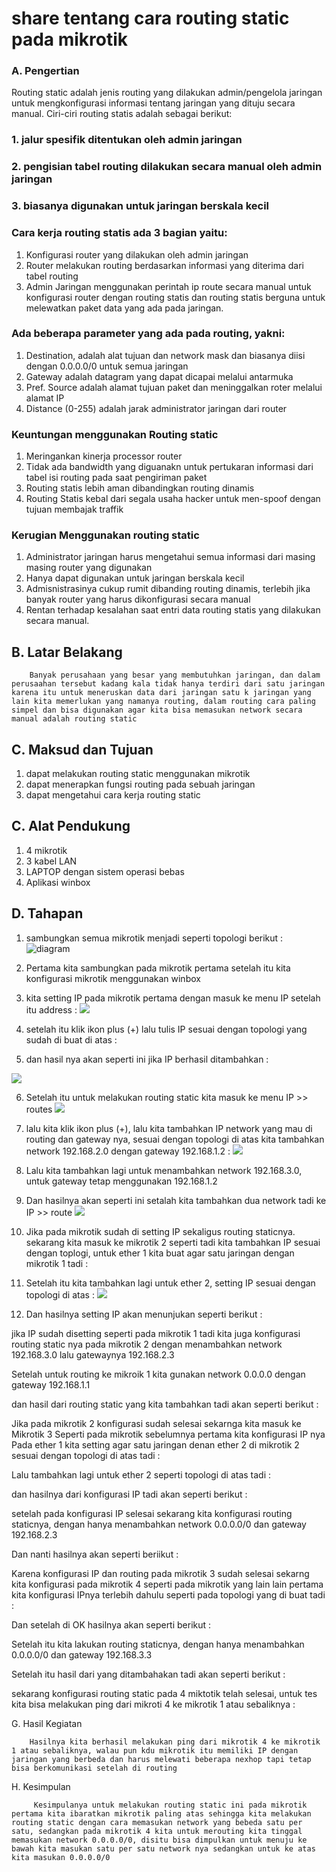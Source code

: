# share tentang cara routing static pada mikrotik
### A. Pengertian

Routing static adalah jenis routing yang dilakukan admin/pengelola jaringan untuk mengkonfigurasi informasi tentang jaringan yang dituju secara manual. Ciri-ciri routing statis adalah sebagai berikut:

### 1. jalur spesifik ditentukan oleh admin jaringan
### 2. pengisian tabel routing dilakukan secara manual oleh admin jaringan
### 3. biasanya digunakan untuk jaringan berskala kecil

### Cara kerja routing statis ada 3 bagian yaitu:
1. Konfigurasi router yang dilakukan oleh admin jaringan
2. Router melakukan routing berdasarkan informasi yang diterima dari tabel routing
3. Admin Jaringan menggunakan perintah ip route secara manual untuk konfigurasi router dengan routing statis dan routing statis berguna untuk melewatkan paket data yang ada pada jaringan.

### Ada beberapa parameter yang ada pada routing, yakni:
1. Destination, adalah alat tujuan dan network mask dan biasanya diisi dengan 0.0.0.0/0 untuk semua jaringan
2. Gateway adalah datagram yang dapat dicapai melalui antarmuka
3. Pref. Source adalah alamat tujuan paket dan meninggalkan roter melalui alamat IP
4. Distance (0-255) adalah jarak administrator jaringan dari router

### Keuntungan menggunakan Routing static
1. Meringankan kinerja processor router
2. Tidak ada bandwidth yang diguanakn untuk pertukaran informasi dari tabel isi routing pada saat pengiriman paket
3. Routing statis lebih aman dibandingkan routing dinamis
4. Routing Statis kebal dari segala usaha hacker untuk men-spoof dengan tujuan membajak traffik

### Kerugian Menggunakan routing static
1. Administrator jaringan harus mengetahui semua informasi dari masing masing router yang digunakan
2. Hanya dapat digunakan untuk jaringan berskala kecil
3. Admisnistrasinya cukup rumit dibanding routing dinamis, terlebih jika banyak router yang harus dikonfigurasi secara manual
4. Rentan terhadap kesalahan saat entri data routing statis yang dilakukan secara manual.


## B. Latar Belakang

        Banyak perusahaan yang besar yang membutuhkan jaringan, dan dalam perusaahan tersebut kadang kala tidak hanya terdiri dari satu jaringan karena itu untuk meneruskan data dari jaringan satu k jaringan yang lain kita memerlukan yang namanya routing, dalam routing cara paling simpel dan bisa digunakan agar kita bisa memasukan network secara manual adalah routing static

## C. Maksud dan Tujuan

1. dapat melakukan routing static menggunakan mikrotik
2. dapat menerapkan fungsi routing pada sebuah jaringan
3. dapat mengetahui cara kerja routing static

## C. Alat Pendukung
1. 4 mikrotik 
2. 3 kabel LAN
3. LAPTOP dengan sistem operasi bebas 
4. Aplikasi winbox

## D. Tahapan 
1. sambungkan semua mikrotik menjadi seperti topologi berikut :
   ![diagram](https://1.bp.blogspot.com/-R5zLF7qE_qg/V9GAmo26xdI/AAAAAAAAB3E/bjqKCeSfIs0oHPoWg9qNZsI2na51rmRDACLcB/s1600/Diagram2.png)   
2. Pertama kita sambungkan pada mikrotik pertama setelah itu kita konfigurasi mikrotik menggunakan winbox

3. kita setting IP pada mikrotik pertama dengan masuk ke menu IP setelah itu address :
![](https://3.bp.blogspot.com/-Z8j8mzYQEqc/V9GBmHBcZfI/AAAAAAAAB3Q/5dNRLoT71FAsGEzvRyVn3O_YqBLnOOJXQCLcB/s1600/Screenshot%2Bfrom%2B2016-09-08%2B13-46-34.png)
4. setelah itu klik ikon plus (+) lalu tulis IP sesuai dengan topologi yang sudah di buat di atas :

5. dan hasil nya akan seperti ini jika IP berhasil ditambahkan :

![](https://4.bp.blogspot.com/-rh7HR5myo4s/V9GCAGnm6nI/AAAAAAAAB3U/mdggy6feRWkoQ5GoNri1NPRVsmAT5J0tgCLcB/s1600/Screenshot%2Bfrom%2B2016-09-08%2B13-11-28.png)

6. Setelah itu untuk melakukan routing static kita masuk ke menu IP >> routes 
![](https://1.bp.blogspot.com/-HXWEuqqD6hg/V9GDAMts8qI/AAAAAAAAB3k/2_BqQpp4Gqc0PPdem6dm6TRb3CHRAj5zQCLcB/s1600/Screenshot%2Bfrom%2B2016-09-08%2B13-50-01.png)
7. lalu kita klik ikon plus (+), lalu kita tambahkan IP network yang mau di routing dan gateway nya, sesuai dengan topologi di atas kita tambahkan network 192.168.2.0 dengan gateway 192.168.1.2 :
![](https://4.bp.blogspot.com/-Fgf4yEZ3UXA/V9GDngJqC0I/AAAAAAAAB3s/MqU7rs8bphwuLjULrw-ihssLyENZkjubQCLcB/s1600/Screenshot%2Bfrom%2B2016-09-08%2B13-59-06.png)
8. Lalu kita tambahkan lagi untuk menambahkan network 192.168.3.0, untuk gateway tetap menggunakan 192.168.1.2

9. Dan hasilnya akan seperti ini setalah kita tambahkan dua network tadi ke IP >> route
![](https://3.bp.blogspot.com/-3LGo3Ik_D8k/V9GEL6hhicI/AAAAAAAAB30/M5Jw3dsU4doVsWIYDVu0L47YrJcx0m5kACLcB/s1600/Screenshot%2Bfrom%2B2016-09-08%2B13-59-58.png)
10. Jika pada mikrotik sudah di setting IP sekaligus routing staticnya. sekarang kita masuk ke mikrotik 2
seperti tadi kita tambahkan IP sesuai dengan toplogi, untuk ether 1 kita buat agar satu jaringan dengan mikrotik 1 tadi :

11. Setelah itu kita tambahkan lagi untuk ether 2, setting IP sesuai dengan topologi di atas :
![](https://4.bp.blogspot.com/-IOAI-zQftJY/V9GEtbWD_xI/AAAAAAAAB38/T0yaXHp_rdUletA4dYi8DPfygUKOmPNiQCLcB/s1600/Screenshot%2Bfrom%2B2016-09-08%2B13-13-35.png)
12. Dan hasilnya setting IP akan menunjukan seperti berikut :

jika IP sudah disetting seperti pada mikrotik 1 tadi kita juga konfigurasi routing static nya pada mikrotik 2 dengan menambahkan network 192.168.3.0 lalu gatewaynya 192.168.2.3

Setelah untuk routing ke mikroik 1 kita gunakan network 0.0.0.0 dengan gateway 192.168.1.1

dan hasil dari routing static yang kita tambahkan tadi akan seperti berikut :

Jika pada mikrotik 2 konfigurasi sudah selesai sekarnga kita masuk ke Mikrotik 3
Seperti pada mikrotik sebelumnya pertama kita konfigurasi IP nya
Pada ether 1 kita setting agar satu jaringan denan ether 2 di mikrotik 2 sesuai dengan topologi di atas tadi :
 

 Lalu tambahkan lagi untuk ether 2 seperti topologi di atas tadi :

dan hasilnya dari konfigurasi IP tadi akan seperti berikut :

setelah pada konfigurasi IP selesai sekarang kita konfigurasi routing staticnya, dengan hanya menambahkan network 0.0.0.0/0 dan gateway 192.168.2.3

Dan nanti hasilnya akan seperti beriikut :

Karena konfigurasi IP dan routing pada mikrotik 3 sudah selesai sekarng kita konfigurasi pada mikrotik 4
seperti pada mikrotik yang lain lain pertama kita konfigurasi IPnya terlebih dahulu seperti pada topologi yang di buat tadi :

Dan setelah di OK hasilnya akan seperti berikut :
 

Setelah itu kita lakukan routing staticnya, dengan hanya menambahkan 0.0.0.0/0 dan gateway 192.168.3.3

Setelah itu hasil dari yang ditambahakan tadi akan seperti berikut :

sekarang konfigurasi routing static pada 4 miktotik telah selesai, untuk tes kita bisa melakukan ping dari mikroti 4 ke mikrotik 1 atau sebaliknya :






G. Hasil Kegiatan

        Hasilnya kita berhasil melakukan ping dari mikrotik 4 ke mikrotik 1 atau sebaliknya, walau pun kdu mikrotik itu memiliki IP dengan jaringan yang berbeda dan harus melewati beberapa nexhop tapi tetap bisa berkomunikasi setelah di routing



H. Kesimpulan

         Kesimpulanya untuk melakukan routing static ini pada mikrotik pertama kita ibaratkan mikrotik paling atas sehingga kita melakukan routing static dengan cara memasukan network yang bebeda satu per satu, sedangkan pada mikrotik 4 kita untuk merouting kita tinggal memasukan network 0.0.0.0/0, disitu bisa dimpulkan untuk menuju ke bawah kita masukan satu per satu network nya sedangkan untuk ke atas kita masukan 0.0.0.0/0

